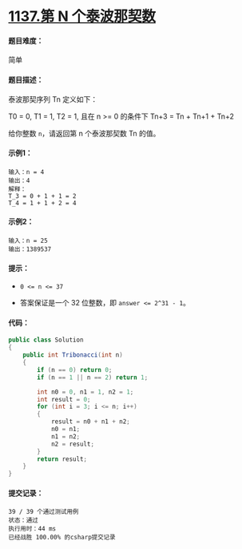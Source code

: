 # [1137.第 N 个泰波那契数](https://leetcode-cn.com/classic/problems/n-th-tribonacci-number/description/)

#### 题目难度：

简单

#### 题目描述：

泰波那契序列 Tn 定义如下： 

T0 = 0, T1 = 1, T2 = 1, 且在 n >= 0 的条件下 Tn+3 = Tn + Tn+1 + Tn+2

给你整数 `n`，请返回第 n 个泰波那契数 Tn 的值。

#### 示例1：

```
输入：n = 4
输出：4
解释：
T_3 = 0 + 1 + 1 = 2
T_4 = 1 + 1 + 2 = 4
```

#### 示例2：

```
输入：n = 25
输出：1389537
```

#### 提示：

- `0 <= n <= 37`

- 答案保证是一个 32 位整数，即 `answer <= 2^31 - 1`。

#### 代码：

```c#
public class Solution
{
    public int Tribonacci(int n)
    {
        if (n == 0) return 0;
        if (n == 1 || n == 2) return 1;

        int n0 = 0, n1 = 1, n2 = 1;
        int result = 0;
        for (int i = 3; i <= n; i++)
        {
            result = n0 + n1 + n2;
            n0 = n1;
            n1 = n2;
            n2 = result;
        }
        return result;
    }
}
```

#### 提交记录：

```
39 / 39 个通过测试用例
状态：通过
执行用时：44 ms
已经战胜 100.00% 的csharp提交记录
```

